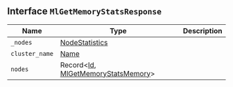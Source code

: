 ## Interface `MlGetMemoryStatsResponse`

| Name | Type | Description |
| - | - | - |
| `_nodes` | [NodeStatistics](./NodeStatistics.md) | &nbsp; |
| `cluster_name` | [Name](./Name.md) | &nbsp; |
| `nodes` | Record<[Id](./Id.md), [MlGetMemoryStatsMemory](./MlGetMemoryStatsMemory.md)> | &nbsp; |
